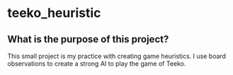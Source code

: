 # teeko_heuristic
## What is the purpose of this project?
This small project is my practice with creating game heuristics. I use board observations to create a strong AI to play the game of Teeko.
